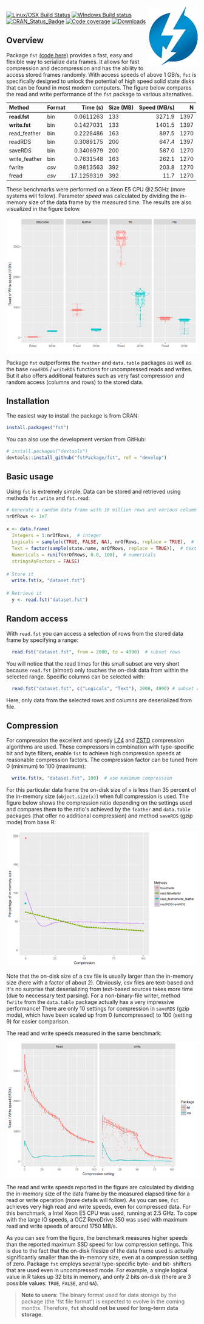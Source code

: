 
<!-- README.md is generated from README.Rmd. Please edit that file -->
<img src="logo.png" align="right" />

[![Linux/OSX Build Status](https://travis-ci.org/fstpackage/fst.svg?branch=master)](https://travis-ci.org/fstpackage/fst) [![WIndows Build status](https://ci.appveyor.com/api/projects/status/h112s8krscuayohu/branch/develop?svg=true)](https://ci.appveyor.com/project/MarcusKlik/fst-6acb8/branch/develop)
[![CRAN\_Status\_Badge](http://www.r-pkg.org/badges/version/fst)](https://cran.r-project.org/package=fst)
[![Code coverage](https://codecov.io/gh/fstpackage/fst/branch/develop/graph/badge.svg)](https://codecov.io/gh/fstpackage/fst/branch/develop)
[![Downloads](https://cranlogs.r-pkg.org/badges/fst)](https://www.rdocumentation.org/packages/fst)

Overview
--------

Package `fst` [(code here)](https://github.com/fstpackage/fst) provides a fast, easy and flexible way to serialize data frames. It allows for fast compression and decompression and has the ability to access stored frames randomly. With access speeds of above 1 GB/s, `fst` is specifically designed to unlock the potential of high speed solid state disks that can be found in most modern computers. The figure below compares the read and write performance of the `fst` package to various alternatives.

| Method         | Format |    Time (s)| Size (MB) | Speed (MB/s)|    N|
|:---------------|:-------|-----------:|:----------|------------:|-----:|
| **read.fst**   | bin    |   0.0611263| 133       |       3271.9|  1397|
| **write.fst**  | bin    |   0.1427031| 133       |       1401.5|  1397|
| read\_feather  | bin    |   0.2228486| 163       |        897.5|  1270|
| readRDS        | bin    |   0.3089175| 200       |        647.4|  1397|
| saveRDS        | bin    |   0.3406979| 200       |        587.0|  1270|
| write\_feather | bin    |   0.7631548| 163       |        262.1|  1270|
| fwrite         | *csv*  |   0.9813563| 392       |        203.8|  1270|
| fread          | *csv*  |  17.1259319| 392       |         11.7|  1270|

These benchmarks were performed on a Xeon E5 CPU @2.5GHz (more systems will follow). Parameter *speed* was calculated by dividing the in-memory size of the data frame by the measured time. The results are also visualized in the figure below.

![](README-speedCode-1.png)

Package `fst` outperforms the `feather` and `data.table` packages as well as the base `readRDS` / `writeRDS` functions for uncompressed reads and writes. But it also offers additional features such as very fast compression and random access (columns and rows) to the stored data.

Installation
------------

The easiest way to install the package is from CRAN:

``` r
install.packages("fst")
```

You can also use the development version from GitHub:

``` r
# install.packages("devtools")
devtools::install_github("fstPackage/fst", ref = "develop")
```

Basic usage
-----------

Using `fst` is extremely simple. Data can be stored and retrieved using methods `fst.write` and `fst.read`:

``` r
# Generate a random data frame with 10 million rows and various column types
nrOfRows <- 1e7

x <- data.frame(
  Integers = 1:nrOfRows,  # integer
  Logicals = sample(c(TRUE, FALSE, NA), nrOfRows, replace = TRUE),  # logical
  Text = factor(sample(state.name, nrOfRows, replace = TRUE)),  # text
  Numericals = runif(nrOfRows, 0.0, 100),  # numericals
  stringsAsFactors = FALSE)

# Store it
  write.fst(x, "dataset.fst")
  
# Retrieve it
  y <- read.fst("dataset.fst")
```

Random access
-------------

With `read.fst` you can access a selection of rows from the stored data frame by specifying a range:

``` r
  read.fst("dataset.fst", from = 2000, to = 4990)  # subset rows
```

You will notice that the read times for this small subset are very short because `read.fst` (almost) only touches the on-disk data from within the selected range. Specific columns can be selected with:

``` r
  read.fst("dataset.fst", c("Logicals", "Text"), 2000, 4990) # subset rows and columns
```

Here, only data from the selected rows and columns are deserialized from file.

Compression
-----------

For compression the excellent and speedy [LZ4](https://github.com/lz4/lz4) and [ZSTD](https://github.com/facebook/zstd) compression algorithms are used. These compressors in combination with type-specific bit and byte filters, enable `fst` to achieve high compression speeds at reasonable compression factors. The compression factor can be tuned from 0 (minimum) to 100 (maximum):

``` r
  write.fst(x, "dataset.fst", 100)  # use maximum compression
```

For this particular data frame the on-disk size of `x` is less than 35 percent of the in-memory size (`object.size(x)`) when full compression is used. The figure below shows the compression ratio depending on the settings used and compares them to the ratio's achieved by the `feather` and `data.table` packages (that offer no additional compression) and method `saveRDS` (gzip mode) from base R:

![](README-plot-1.png)

Note that the on-disk size of a csv file is usually larger than the in-memory size (here with a factor of about 2). Obviously, csv files are text-based and it's no surprise that deserializing from text-based sources takes more time (due to neccessary text parsing). For a non-binary-file writer, method `fwrite` from the `data.table` package actually has a very impressive performance! There are only 10 settings for compression in `saveRDS` (gzip mode), which have been scaled up from 0 (uncompressed) to 100 (setting 9) for easier comparison.

The read and write speeds measured in the same benchmark:

![](README-benchmark-1.png)

The read and write speeds reported in the figure are calculated by dividing the in-memory size of the data frame by the measured elapsed time for a read or write operation (more details will follow). As you can see, `fst` achieves very high read and write speeds, even for compressed data. For this benchmark, a Intel Xeon E5 CPU was used, running at 2.5 GHz. To cope with the large IO speeds, a OCZ RevoDrive 350 was used with maximum read and write speeds of around 1750 MB/s.

As you can see from the figure, the benchmark measures higher speeds than the reported maximum SSD speed for low compression settings. This is due to the fact that the on-disk filesize of the data frame used is actually significantly smaller than the in-memory size, even at a compression setting of zero. Package `fst` employs several type-specific byte- and bit- shifters that are used even in uncompressed mode. For example, a single logical value in R takes up 32 bits in memory, and only 2 bits on-disk (there are 3 possible values: `TRUE`, `FALSE`, and `NA`).

> **Note to users**: The binary format used for data storage by the package (the 'fst file format') is expected to evolve in the coming months. Therefore, **`fst` should not be used for long-term data storage**.

